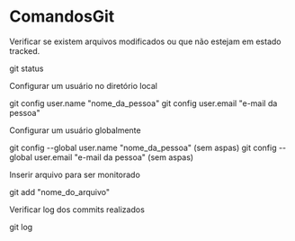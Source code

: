# ComandosGit
Verificar se existem arquivos modificados ou que não estejam em estado tracked.

git status

Configurar um usuário no diretório local

 git config user.name "nome_da_pessoa"
 git config user.email "e-mail da pessoa"
 
 Configurar um usuário globalmente
 
 git config --global user.name "nome_da_pessoa" (sem aspas)
 git config --global user.email "e-mail da pessoa" (sem aspas)
 
 Inserir arquivo para ser monitorado
 
 git add "nome_do_arquivo"
 
 Verificar log dos commits realizados
 
 git log


